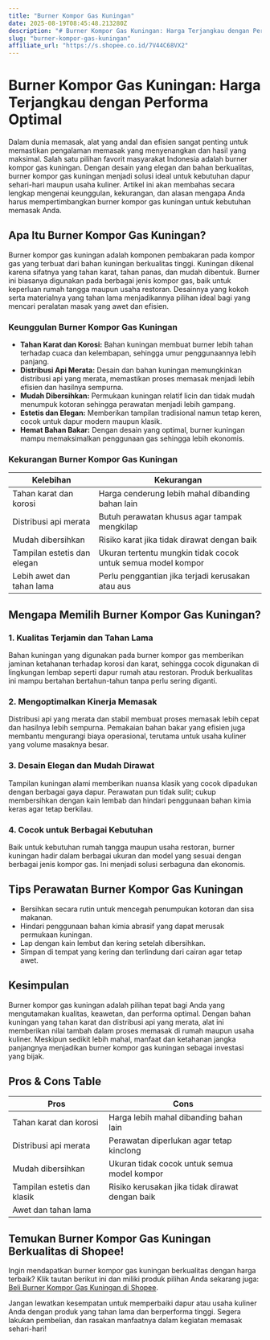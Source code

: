 ```yaml
---
title: "Burner Kompor Gas Kuningan"
date: 2025-08-19T08:45:48.213280Z
description: "# Burner Kompor Gas Kuningan: Harga Terjangkau dengan Performa Optimal..."
slug: "burner-kompor-gas-kuningan"
affiliate_url: "https://s.shopee.co.id/7V44C68VX2"
---
```

# Burner Kompor Gas Kuningan: Harga Terjangkau dengan Performa Optimal

Dalam dunia memasak, alat yang andal dan efisien sangat penting untuk memastikan pengalaman memasak yang menyenangkan dan hasil yang maksimal. Salah satu pilihan favorit masyarakat Indonesia adalah burner kompor gas kuningan. Dengan desain yang elegan dan bahan berkualitas, burner kompor gas kuningan menjadi solusi ideal untuk kebutuhan dapur sehari-hari maupun usaha kuliner. Artikel ini akan membahas secara lengkap mengenai keunggulan, kekurangan, dan alasan mengapa Anda harus mempertimbangkan burner kompor gas kuningan untuk kebutuhan memasak Anda.

## Apa Itu Burner Kompor Gas Kuningan?

Burner kompor gas kuningan adalah komponen pembakaran pada kompor gas yang terbuat dari bahan kuningan berkualitas tinggi. Kuningan dikenal karena sifatnya yang tahan karat, tahan panas, dan mudah dibentuk. Burner ini biasanya digunakan pada berbagai jenis kompor gas, baik untuk keperluan rumah tangga maupun usaha restoran. Desainnya yang kokoh serta materialnya yang tahan lama menjadikannya pilihan ideal bagi yang mencari peralatan masak yang awet dan efisien.

### Keunggulan Burner Kompor Gas Kuningan

- **Tahan Karat dan Korosi:** Bahan kuningan membuat burner lebih tahan terhadap cuaca dan kelembapan, sehingga umur penggunaannya lebih panjang.
- **Distribusi Api Merata:** Desain dan bahan kuningan memungkinkan distribusi api yang merata, memastikan proses memasak menjadi lebih efisien dan hasilnya sempurna.
- **Mudah Dibersihkan:** Permukaan kuningan relatif licin dan tidak mudah menumpuk kotoran sehingga perawatan menjadi lebih gampang.
- **Estetis dan Elegan:** Memberikan tampilan tradisional namun tetap keren, cocok untuk dapur modern maupun klasik.
- **Hemat Bahan Bakar:** Dengan desain yang optimal, burner kuningan mampu memaksimalkan penggunaan gas sehingga lebih ekonomis.

### Kekurangan Burner Kompor Gas Kuningan

| Kelebihan                                    | Kekurangan                                |
|----------------------------------------------|------------------------------------------|
| Tahan karat dan korosi                     | Harga cenderung lebih mahal dibanding bahan lain |
| Distribusi api merata                       | Butuh perawatan khusus agar tampak mengkilap  |
| Mudah dibersihkan                          | Risiko karat jika tidak dirawat dengan baik  |
| Tampilan estetis dan elegan                 | Ukuran tertentu mungkin tidak cocok untuk semua model kompor |
| Lebih awet dan tahan lama                  | Perlu penggantian jika terjadi kerusakan atau aus |

## Mengapa Memilih Burner Kompor Gas Kuningan?

### 1. Kualitas Terjamin dan Tahan Lama

Bahan kuningan yang digunakan pada burner kompor gas memberikan jaminan ketahanan terhadap korosi dan karat, sehingga cocok digunakan di lingkungan lembap seperti dapur rumah atau restoran. Produk berkualitas ini mampu bertahan bertahun-tahun tanpa perlu sering diganti.

### 2. Mengoptimalkan Kinerja Memasak

Distribusi api yang merata dan stabil membuat proses memasak lebih cepat dan hasilnya lebih sempurna. Pemakaian bahan bakar yang efisien juga membantu mengurangi biaya operasional, terutama untuk usaha kuliner yang volume masaknya besar.

### 3. Desain Elegan dan Mudah Dirawat

Tampilan kuningan alami memberikan nuansa klasik yang cocok dipadukan dengan berbagai gaya dapur. Perawatan pun tidak sulit; cukup membersihkan dengan kain lembab dan hindari penggunaan bahan kimia keras agar tetap berkilau.

### 4. Cocok untuk Berbagai Kebutuhan

Baik untuk kebutuhan rumah tangga maupun usaha restoran, burner kuningan hadir dalam berbagai ukuran dan model yang sesuai dengan berbagai jenis kompor gas. Ini menjadi solusi serbaguna dan ekonomis.

## Tips Perawatan Burner Kompor Gas Kuningan

- Bersihkan secara rutin untuk mencegah penumpukan kotoran dan sisa makanan.
- Hindari penggunaan bahan kimia abrasif yang dapat merusak permukaan kuningan.
- Lap dengan kain lembut dan kering setelah dibersihkan.
- Simpan di tempat yang kering dan terlindung dari cairan agar tetap awet.

## Kesimpulan

Burner kompor gas kuningan adalah pilihan tepat bagi Anda yang mengutamakan kualitas, keawetan, dan performa optimal. Dengan bahan kuningan yang tahan karat dan distribusi api yang merata, alat ini memberikan nilai tambah dalam proses memasak di rumah maupun usaha kuliner. Meskipun sedikit lebih mahal, manfaat dan ketahanan jangka panjangnya menjadikan burner kompor gas kuningan sebagai investasi yang bijak.

## Pros & Cons Table

| Pros                                              | Cons                                                |
|---------------------------------------------------|-----------------------------------------------------|
| Tahan karat dan korosi                          | Harga lebih mahal dibanding bahan lain           |
| Distribusi api merata                            | Perawatan diperlukan agar tetap kinclong          |
| Mudah dibersihkan                               | Ukuran tidak cocok untuk semua model kompor       |
| Tampilan estetis dan klasik                      | Risiko kerusakan jika tidak dirawat dengan baik |
| Awet dan tahan lama                              |                                                     |

## Temukan Burner Kompor Gas Kuningan Berkualitas di Shopee!

Ingin mendapatkan burner kompor gas kuningan berkualitas dengan harga terbaik? Klik tautan berikut ini dan miliki produk pilihan Anda sekarang juga: [Beli Burner Kompor Gas Kuningan di Shopee](https://s.shopee.co.id/7V44C68VX2).

Jangan lewatkan kesempatan untuk memperbaiki dapur atau usaha kuliner Anda dengan produk yang tahan lama dan berperforma tinggi. Segera lakukan pembelian, dan rasakan manfaatnya dalam kegiatan memasak sehari-hari!